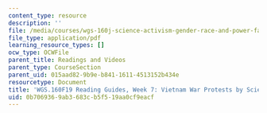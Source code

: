```yaml
---
content_type: resource
description: ''
file: /media/courses/wgs-160j-science-activism-gender-race-and-power-fall-2019/0b7069369ab3683cb5f519aa0cf9eacf_MITWGS_160F19_Wk7ReadingGuide.pdf
file_type: application/pdf
learning_resource_types: []
ocw_type: OCWFile
parent_title: Readings and Videos
parent_type: CourseSection
parent_uid: 015aad82-9b9e-b841-1611-4513152b434e
resourcetype: Document
title: 'WGS.160F19 Reading Guides, Week 7: Vietnam War Protests by Scientists'
uid: 0b706936-9ab3-683c-b5f5-19aa0cf9eacf
---
```

